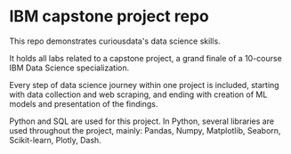 # IBM capstone project repo
This repo demonstrates curiousdata's data science skills.

It holds all labs related to a capstone project, a grand finale of a 10-course IBM Data Science specialization.

Every step of data science journey within one project is included, starting with data collection and web scraping, and ending with creation of ML models and presentation of the findings.

Python and SQL are used for this project. In Python, several libraries are used throughout the project, mainly: Pandas, Numpy, Matplotlib, Seaborn, Scikit-learn, Plotly, Dash.
